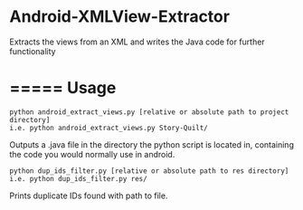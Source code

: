 Android-XMLView-Extractor
=========================

Extracts the views from an XML and writes the Java code for further functionality

=====
Usage
=====
```
python android_extract_views.py [relative or absolute path to project directory]
i.e. python android_extract_views.py Story-Quilt/
```
Outputs a .java file in the directory the python script is located in, containing the code you would normally use in android.

```
python dup_ids_filter.py [relative or absolute path to res directory]
i.e. python dup_ids_filter.py res/
```
Prints duplicate IDs found with path to file.

